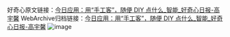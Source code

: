 好奇心原文链接：[今日应用：用“手工客”，随便 DIY 点什么_智能_好奇心日报-高宇馨](https://www.qdaily.com/articles/3016.html)
WebArchive归档链接：[今日应用：用“手工客”，随便 DIY 点什么_智能_好奇心日报-高宇馨](http://web.archive.org/web/20190623151423/https://www.qdaily.com/articles/3016.html)
![image](http://ww3.sinaimg.cn/large/007d5XDply1g3v6kjnyi9j30u03lfb29)